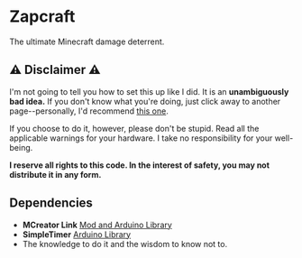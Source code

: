 # Zapcraft 
The ultimate Minecraft damage deterrent.

## ⚠️ Disclaimer ⚠️
I'm not going to tell you how to set this up like I did. It is an **unambiguously bad idea.** If you don't know what you're doing, just click away to another page--personally, I'd recommend [this one](https://theuselessweb.com).

If you choose to do it, however, please don't be stupid. Read all the applicable warnings for your hardware. I take no responsibility for your well-being.

**I reserve all rights to this code. In the interest of safety, you may not distribute it in any form.**

## Dependencies

 - **MCreator Link** [Mod and Arduino Library](https://mcreator.net/link)
 - **SimpleTimer** [Arduino Library](https://github.com/natnqweb/Simpletimer)
 - The knowledge to do it and the wisdom to know not to.
